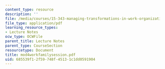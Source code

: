 ```yaml
---
content_type: resource
description: ''
file: /media/courses/15-343-managing-transformations-in-work-organizations-and-society-spring-2002/685539f12f59748f45131c1dd0591904_mod4workfamilysession.pdf
file_type: application/pdf
learning_resource_types:
- Lecture Notes
ocw_type: OCWFile
parent_title: Lecture Notes
parent_type: CourseSection
resourcetype: Document
title: mod4workfamilysession.pdf
uid: 685539f1-2f59-748f-4513-1c1dd0591904
---
```

